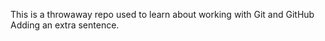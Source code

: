 This is a throwaway repo used to learn about working with Git and GitHub
Adding an extra sentence. 
